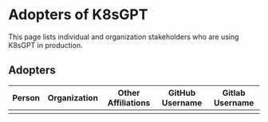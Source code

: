 # Adopters of K8sGPT

This page lists individual and organization stakeholders who are using K8sGPT in production.

## Adopters

| Person | Organization | Other Affiliations | GitHub Username | Gitlab Username |
|--------|--------------|--------------------|-----------------|-----------------|
|        |              |                    |                 |                 |
